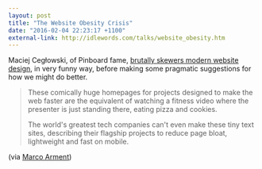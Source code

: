 ```yaml
---
layout: post
title: "The Website Obesity Crisis"
date: "2016-02-04 22:23:17 +1100"
external-link: http://idlewords.com/talks/website_obesity.htm
---
```


Maciej Cegłowski, of Pinboard fame, [brutally skewers modern website design][idlewords], in very funny way, before making some pragmatic suggestions for how we might do better. 

> These comically huge homepages for projects designed to make the web faster are the equivalent of watching a fitness video where the presenter is just standing there, eating pizza and cookies.
> 
> The world's greatest tech companies can't even make these tiny text sites, describing their flagship projects to reduce page bloat, lightweight and fast on mobile.


(via [Marco Arment][marco])


[marco]: https://marco.org/2016/01/24/the-website-obesity-crisis
[idlewords]: http://idlewords.com/talks/website_obesity.htm


